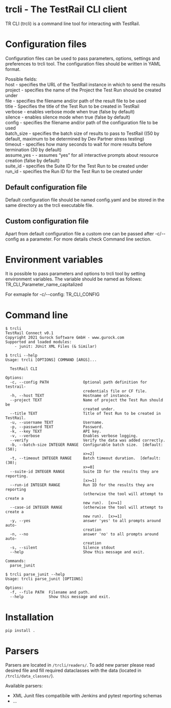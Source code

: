 trcli - The TestRail CLI client
================================
TR CLI (trcli) is a command line tool for interacting with TestRail.

Configuration files
===================
Configuration files can be used to pass parameters, options, settings
and preferences to trcli tool. The configuration files should be written in YAML format.

Possible fields:<br>
host - specifies the URL of the TestRail instance in which to send the results<br>
project - specifies the name of the Project the Test Run should be created under<br>
file - specifies the filename and/or path of the result file to be used<br>
title -  Specifies the title of the Test Run to be created in TestRail<br>
verbose - enables verbose mode when true (false by default)<br>
silence - enables silence mode when true (false by default)<br>
config - specifies the filename and/or path of the configuration file to be used<br>
batch_size - specifies the batch size of results to pass to TestRail ((50 by default, maximum to be determined by Dev Partner stress testing)<br>
timeout - specifies how many seconds to wait for more results before termination (30 by default)<br>
assume_yes - - assumes “yes” for all interactive prompts about resource creation (false by default)<br>
suite_id - specifies the Suite ID for the Test Run to be created under<br>
run_id - specifies the Run ID for the Test Run to be created under<br>

Default configuration file
--------------------------
Default configuration file should be named config.yaml and be stored in the same directory
as the trcli executable file.

Custom configuration file
-------------------------
Apart from default configuration file a custom one can be passed after -c/--config
as a parameter. For more details check Command line section.

Environment variables
=====================
It is possible to pass parameters and options to trcli tool by setting environment variables.
The variable should be named as follows: TR_CLI_Parameter_name_capitalized

For exmaple for -c/--config: TR_CLI_CONFIG

Command line
============
```
$ trcli
TestRail Connect v0.1
Copyright 2021 Gurock Software GmbH - www.gurock.com
Supported and loaded modules:
    - junit: JUnit XML Files (& Similar)
```

```
$ trcli --help
Usage: trcli [OPTIONS] COMMAND [ARGS]...

  TestRail CLI

Options:
  -c, --config PATH               Optional path definition for testrail-
                                  credentials file or CF file.
  -h, --host TEXT                 Hostname of instance.
  --project TEXT                  Name of project the Test Run should be
                                  created under.
  --title TEXT                    Title of Test Run to be created in TestRail.
  -u, --username TEXT             Username.
  -p, --password TEXT             Password.
  -k, --key TEXT                  API key.
  -v, --verbose                   Enables verbose logging.
  --verify                        Verify the data was added correctly.
  -b, --batch-size INTEGER RANGE  Configurable batch size.  [default: (50);
                                  x>=2]
  -t, --timeout INTEGER RANGE     Batch timeout duration.  [default: (30);
                                  x>=0]
  --suite-id INTEGER RANGE        Suite ID for the results they are reporting.
                                  [x>=1]
  --run-id INTEGER RANGE          Run ID for the results they are reporting
                                  (otherwise the tool will attempt to create a
                                  new run).  [x>=1]
  --case-id INTEGER RANGE         (otherwise the tool will attempt to create a
                                  new run).  [x>=1]
  -y, --yes                       answer 'yes' to all prompts around auto-
                                  creation
  -n, --no                        answer 'no' to all prompts around auto-
                                  creation
  -s, --silent                    Silence stdout
  --help                          Show this message and exit.

Commands:
  parse_junit
```

```
$ trcli parse_junit --help
Usage: trcli parse_junit [OPTIONS]

Options:
  -f, --file PATH  Filename and path.
  --help           Show this message and exit.
```

Installation
============
```
pip install .
```

Parsers
=======

Parsers are located in `/trcli/readers/`. To add new parser please read desired file and fill required dataclasses with the data (located in `/trcli/data_classes/`).

Available parsers:

* XML Junit files compatibile with Jenkins and pytest reporting schemas
* ...
